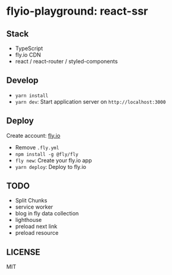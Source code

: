 # flyio-playground: react-ssr

## Stack

- TypeScript
- fly.io CDN
- react / react-router / styled-components

## Develop

- `yarn install`
- `yarn dev`: Start application server on `http://localhost:3000`

## Deploy

Create account: [fly.io](https://fly.io)

- Remove `.fly.yml`
- `npm install -g @fly/fly`
- `fly new`: Create your fly.io app
- `yarn deploy`: Deploy to fly.io

## TODO

- Split Chunks
- service worker
- blog in fly data collection
- lighthouse
- preload next link
- preload resource

## LICENSE

MIT
